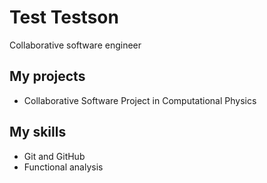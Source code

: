 # Test Testson

Collaborative software engineer

## My projects
* Collaborative Software Project in Computational Physics


## My skills
* Git and GitHub
* Functional analysis

